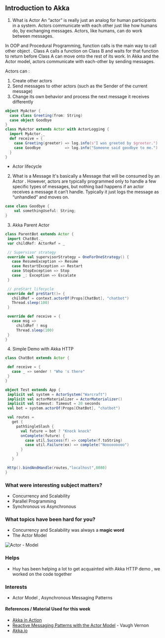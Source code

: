 Introduction to Akka
--

1. What is Actor
An “actor” is really just an analog for human participants in a system. Actors communicate with each other just like how humans do, by exchanging messages. Actors, like humans, can do work between messages.

In OOP and Procedural Programming, function calls is the main way to call other object . Class A calls a function on Class B and waits for that function to return before Class A can move onto the rest of its work.
In Akka and the Actor model, actors communicate with each-other by sending messages.

Actors can :
1. Create other actors
2. Send messages to other actors (such as the Sender of the current message)
3. Change its own behavior and process the next message it receives differently

```scala
object MyActor {
  case class Greeting(from: String)
  case object Goodbye
}
class MyActor extends Actor with ActorLogging {
  import MyActor._
  def receive = {
    case Greeting(greeter) => log.info(s"I was greeted by $greeter.")
    case Goodbye           => log.info("Someone said goodbye to me.")
  }
}

```

- Actor lifecycle

2. What is a Message 
It's basically a Message that will be consumed by an Actor . 
However, actors are typically programmed only to handle a few specific types of messages, but nothing bad happens if an actor receives a message it can’t handle. Typically it just logs the message as “unhandled” and moves on.

```scala
case class Goodbye {
    val somethingUseful: String;
}
```

3. Akka Parent Actor

```scala
class ParentBot extends Actor {
 import ChatBot._
 var childRef: ActorRef = _

 // Supervisor strategy
 override val supervisorStrategy = OneForOneStrategy() {
   case ResumeException => Resume
   case RestartException => Restart
   case StopException => Stop
   case _: Exception => Escalate
 }

 // preStart lifecycle
 override def preStart()= {
   childRef = context.actorOf(Props[ChatBot], "chatbot")
   Thread.sleep(100)
 }

 override def receive = {
   case msg =>
     childRef ! msg
     Thread.sleep(100)
 }
}
```


4. Simple Demo with Akka HTTP

```scala
class ChatBot extends Actor {

 def receive = {
   case _ => sender ! "Who 's there"
 }
}

object Test extends App {
 implicit val system = ActorSystem("Warcraft")
 implicit val actorMaterializer = ActorMaterializer()
 implicit val timeout: Timeout = 20 seconds
 val bot = system.actorOf(Props[ChatBot], "chatbot")

 val routes =
   get {
     pathSingleSlash {
       val future = bot ? "Knock knock"
       onComplete(future) {
         case util.Success(f) => complete(f.toString)
         case util.Failure(ex) => complete("Nooooooooo")
       }
     }
   }

 Http().bindAndHandle(routes,"localhost",8080)
}


```

### What were interesting subject matters?
- Concurrency and Scalability
- Parallel Programming
- Synchronous vs Asynchronous

### What topics have been hard for you?
- Concurrency and Scalability was always a **magic word** 
- The Actor Model

![Actor - Model](https://petabridge.com/images/2015/what-is-an-actor/wrong-actor-model.jpg)

### Helps
- Huy has been helping a lot to get acquainted with Akka HTTP demo , we worked on the code together

### Interests
- Actor Model , Asynchronous Messaging Patterns

#### References / Material Used for this week
- [Akka in Action](https://www.manning.com/books/akka-in-action)
- [Reactive Messaging Patterns with the Actor Model](https://www.amazon.com/Reactive-Messaging-Patterns-Actor-Model/dp/0133846830) - Vaugh Vernon
- [Akka.io](akka.io)
